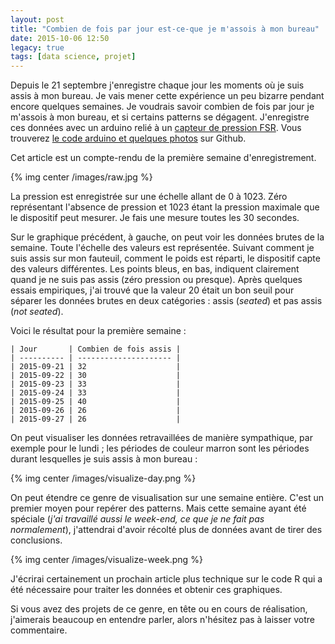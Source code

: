 ```yaml
---
layout: post
title: "Combien de fois par jour est-ce-que je m'assois à mon bureau"
date: 2015-10-06 12:50
legacy: true
tags: [data science, projet]
---
```


Depuis le 21 septembre j'enregistre chaque jour les moments où je suis assis à
mon bureau. Je vais mener cette expérience un peu bizarre pendant encore quelques
semaines. Je voudrais savoir combien de fois par jour je m'assois à mon bureau,
et si certains patterns se dégagent. J'enregistre ces données avec un arduino
relié à un
[capteur de pression FSR](http://www.interlinkelectronics.com/FSR406.php).
Vous trouverez [le code arduino et quelques photos](https://github.com/lkdjiin/sit-down)
sur Github.

Cet article est un compte-rendu de la première semaine d'enregistrement.

{% img center /images/raw.jpg %}

<!-- more -->

La pression est enregistrée sur une échelle allant de 0 à 1023. Zéro
représentant l'absence de pression et 1023 étant la pression maximale que le
dispositif peut mesurer. Je fais une mesure toutes les 30 secondes.

Sur le graphique précédent, à gauche, on peut voir les données brutes de la
semaine. Toute l'échelle des valeurs est représentée. Suivant comment je suis
assis sur mon fauteuil, comment le poids est réparti, le dispositif capte des
valeurs différentes. Les points bleus, en bas, indiquent clairement quand je
ne suis pas assis (zéro pression ou presque). Après quelques essais empiriques, j'ai trouvé que la valeur 20
était un bon seuil pour séparer les données brutes en deux catégories :
assis (*seated*) et pas assis (*not seated*).

Voici le résultat pour la première semaine :

    | Jour       | Combien de fois assis |
    | ---------- | --------------------- |
    | 2015-09-21 | 32                    |
    | 2015-09-22 | 30                    |
    | 2015-09-23 | 33                    |
    | 2015-09-24 | 33                    |
    | 2015-09-25 | 40                    |
    | 2015-09-26 | 26                    |
    | 2015-09-27 | 26                    |

On peut visualiser les données retravaillées de manière sympathique, par
exemple pour le lundi ; les périodes de couleur marron sont les périodes
durant lesquelles je suis assis à mon bureau :

{% img center /images/visualize-day.png %}

On peut étendre ce genre de visualisation sur une semaine entière. C'est un
premier moyen pour repérer des patterns. Mais cette semaine ayant été spéciale
(*j'ai travaillé aussi le week-end, ce que je ne fait pas normalement*),
j'attendrai d'avoir récolté plus de données avant de tirer des conclusions.

{% img center /images/visualize-week.png %}

J'écrirai certainement un prochain article plus technique sur le code R qui a
été nécessaire pour traiter les données et obtenir ces graphiques.

Si vous avez des projets de ce genre, en tête ou en cours de réalisation,
j'aimerais beaucoup en entendre parler, alors n'hésitez pas à laisser votre
commentaire.


